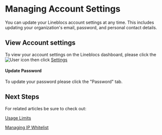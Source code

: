 # Managing Account Settings

You can update your Lineblocs account settings at any time. This includes updating your organization's email, password, and personal contact details.

## View Account settings

To view your account settings on the Lineblocs dashboard, please click the ![User](/img/frontend/docs/shared/user.png) icon then click [Settings](https://lineblocs.com/#/dashboard/settings)

#### Update Password

To update your password please click the "Password" tab.

## Next Steps

For related articles be sure to check out:

[Usage Limits](https://lineblocs.com/resources/other-topics/usage-limits)

[Managing IP Whitelist](https://lineblocs.com/resources/other-topics/managing-ip-whitelist)